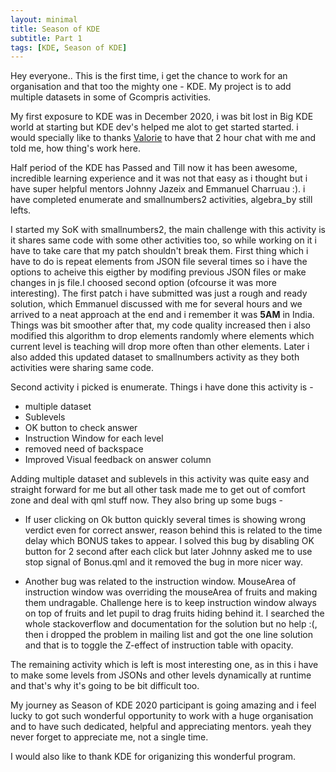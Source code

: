 ```yaml
---
layout: minimal
title: Season of KDE
subtitle: Part 1
tags: [KDE, Season of KDE]
---
```


Hey everyone.. This is the first time, i get the chance to work for an organisation and that too the mighty one - KDE. My project is to add multiple datasets in some of Gcompris activities.

My first exposure to KDE was in December 2020, i was bit lost in Big KDE world at starting but KDE dev's helped me alot to get started started. i would specially like to thanks [Valorie](https://twitter.com/valoriez?lang=en) to have that 2 hour chat with me and told me, how thing's work here.

Half period of the KDE has Passed and Till now it has been awesome, incredible learning experience and it was not that easy as i thought but i have super helpful mentors Johnny Jazeix and Emmanuel Charruau :). i have completed enumerate and smallnumbers2 activities, algebra_by still lefts. 

I started my SoK with smallnumbers2, the main challenge with this activity is it shares same code with some other activities too, so while working on it i have to take care that my patch shouldn't break them. First thing which i have to do is repeat elements from JSON file several times so i have the options to acheive this eigther by modifing previous JSON files or make changes in js file.I choosed second option (ofcourse it was more interesting). The first patch i have submitted was just a rough and ready solution, which Emmanuel discussed with me for several hours and we arrived to a neat approach at the end and i remember it was **5AM** in India. Things was bit smoother after that, my code quality increased then i also modified this algorithm to drop elements randomly where elements which current level is teaching will drop more often than other elements. Later i also added this updated dataset to smallnumbers activity as they both activities were sharing same code.

Second activity i picked is enumerate. Things i have done this activity is -
 * multiple dataset
 * Sublevels
 * OK button to check answer
 * Instruction Window for each level
 * removed need of backspace
 * Improved Visual feedback on answer column

Adding multiple dataset and sublevels in this activity was quite easy and straight forward for me but all other task made me to get out of comfort zone and deal with qml stuff now. They also bring up some bugs -

* If user clicking on Ok button quickly several times is showing wrong verdict even for correct answer, reason behind this is related to the time delay which BONUS takes to appear. I solved this bug by disabling OK button for 2 second after each click but later Johnny asked me to use stop signal of Bonus.qml and it removed the bug in more nicer way.

* Another bug was related to the instruction window. MouseArea of instruction window was overriding the mouseArea of fruits and making them undragable. Challenge here is to keep instruction window always on top of fruits and let pupil to drag fruits hiding behind it. I searched the whole stackoverflow and documentation for the solution but no help :(, then i dropped the problem in mailing list and got the one line solution and that is to toggle the Z-effect of instruction table with opacity.


The remaining activity which is left is most interesting one, as in this i have to make some levels from JSONs and other levels dynamically at runtime and that's why it's going to be bit difficult too.

My journey as Season of KDE 2020 participant is going amazing and i feel lucky to got such wonderful opportunity to work with a huge organisation and to have such dedicated, helpful and appreciating mentors. yeah they never forget to appreciate me, not a single time.

I would also like to thank KDE for origanizing this wonderful program.

